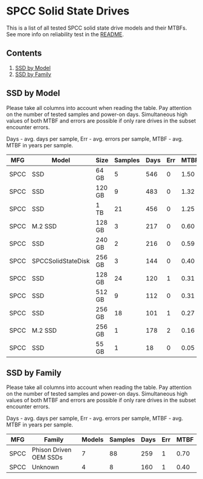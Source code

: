 SPCC Solid State Drives
=======================

This is a list of all tested SPCC solid state drive models and their MTBFs. See
more info on reliability test in the [README](https://github.com/bsdhw/SMART).

Contents
--------

1. [ SSD by Model  ](#ssd-by-model)
2. [ SSD by Family ](#ssd-by-family)

SSD by Model
------------

Please take all columns into account when reading the table. Pay attention on the
number of tested samples and power-on days. Simultaneous high values of both MTBF
and errors are possible if only rare drives in the subset encounter errors.

Days - avg. days per sample,
Err  - avg. errors per sample,
MTBF - avg. MTBF in years per sample.

| MFG       | Model              | Size   | Samples | Days  | Err   | MTBF |
|-----------|--------------------|--------|---------|-------|-------|------|
| SPCC      | SSD                | 64 GB  | 5       | 546   | 0     | 1.50   |
| SPCC      | SSD                | 120 GB | 9       | 483   | 0     | 1.32   |
| SPCC      | SSD                | 1 TB   | 21      | 456   | 0     | 1.25   |
| SPCC      | M.2 SSD            | 128 GB | 3       | 217   | 0     | 0.60   |
| SPCC      | SSD                | 240 GB | 2       | 216   | 0     | 0.59   |
| SPCC      | SPCCSolidStateDisk | 256 GB | 3       | 144   | 0     | 0.40   |
| SPCC      | SSD                | 128 GB | 24      | 120   | 1     | 0.31   |
| SPCC      | SSD                | 512 GB | 9       | 112   | 0     | 0.31   |
| SPCC      | SSD                | 256 GB | 18      | 101   | 1     | 0.27   |
| SPCC      | M.2 SSD            | 256 GB | 1       | 178   | 2     | 0.16   |
| SPCC      | SSD                | 55 GB  | 1       | 18    | 0     | 0.05   |

SSD by Family
-------------

Please take all columns into account when reading the table. Pay attention on the
number of tested samples and power-on days. Simultaneous high values of both MTBF
and errors are possible if only rare drives in the subset encounter errors.

Days - avg. days per sample,
Err  - avg. errors per sample,
MTBF - avg. MTBF in years per sample.

| MFG       | Family                 | Models | Samples | Days  | Err   | MTBF |
|-----------|------------------------|--------|---------|-------|-------|------|
| SPCC      | Phison Driven OEM SSDs | 7      | 88      | 259   | 1     | 0.70   |
| SPCC      | Unknown                | 4      | 8       | 160   | 1     | 0.40   |
